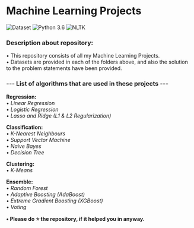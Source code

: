 # Machine Learning Projects
![Dataset](https://img.shields.io/badge/Dataset-Kaggle-blue.svg) ![Python 3.6](https://img.shields.io/badge/Python-3.6-brightgreen.svg) ![NLTK](https://img.shields.io/badge/Library-sklearn-orange.svg)

### Description about repository:
• This repository consists of all my Machine Learning Projects.<br/>
• Datasets are provided in each of the folders above, and also the solution to the problem statements have been provided.<br/>

### --- List of algorithms that are used in these projects ---
**Regression:**<br/>
  • _Linear Regression_<br/>
  • _Logistic Regression_<br/>
  • _Lasso and Ridge (L1 & L2 Regularization)_<br/>

**Classification:**<br/>
  • _K-Nearest Neighbours_<br/>
  • _Support Vector Machine_<br/>
  • _Naive Bayes_<br/>
  • _Decision Tree_<br/>
 
**Clustering:**<br/>
  • _K-Means_<br/>
  
**Ensemble:**<br/>
  • _Random Forest_<br/>
  • _Adaptive Boosting (AdaBoost)_<br/>
  • _Extreme Gradient Boosting (XGBoost)_<br/>
  • _Voting_<br/>

**• Please do ⭐ the repository, if it helped you in anyway.**
